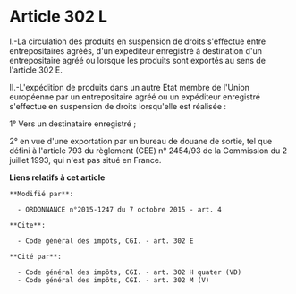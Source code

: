 # Article 302 L

I.-La circulation des produits en suspension de droits s'effectue entre entrepositaires agréés, d'un expéditeur enregistré à
destination d'un entrepositaire agréé ou lorsque les produits sont exportés au sens de l'article 302 E. 

II.-L'expédition de produits dans un autre Etat membre de l'Union européenne par un entrepositaire agréé ou un expéditeur
enregistré s'effectue en suspension de droits lorsqu'elle est réalisée : 

1° Vers un destinataire enregistré ; 

2° en vue d'une exportation par un bureau de douane de sortie, tel que défini à l'article 793 du règlement (CEE) n° 2454/93
de la Commission du 2 juillet 1993, qui n'est pas situé en France.

**Liens relatifs à cet article**

	**Modifié par**:

	  - ORDONNANCE n°2015-1247 du 7 octobre 2015 - art. 4

	**Cite**:

	  - Code général des impôts, CGI. - art. 302 E

	**Cité par**:

	  - Code général des impôts, CGI. - art. 302 H quater (VD)
	  - Code général des impôts, CGI. - art. 302 M (V)
